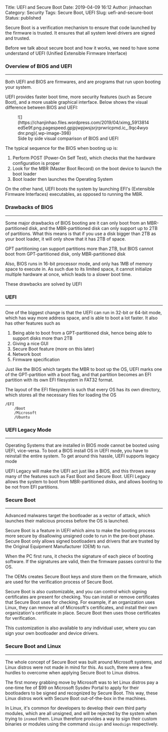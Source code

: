 Title: UEFI and Secure Boot
Date: 2019-04-09 16:12
Author: jinhaochan
Category: Security
Tags: Secure Boot, UEFI
Slug: uefi-and-secure-boot
Status: published

<!-- wp:paragraph -->

Secure Boot is a verification mechanism to ensure that code launched by the firmware is trusted. It ensures that all system level drivers are signed and trusted.

<!-- /wp:paragraph -->

<!-- wp:paragraph -->

Before we talk about secure boot and how it works, we need to have some understand of UEFI (Unified Extensible Firmware Interface)

<!-- /wp:paragraph -->

<!-- wp:heading {"level":3} -->

### Overview of BIOS and UEFI

<!-- /wp:heading -->

<!-- wp:separator -->

------------------------------------------------------------------------

<!-- /wp:separator -->

</p>
<!-- wp:paragraph -->

Both UEFI and BIOS are firmwares, and are programs that run upon booting your system.

<!-- /wp:paragraph -->

<!-- wp:paragraph -->

UEFI provides faster boot time, more security features (such as Secure Boot), and a more usable graphical interface. Below shows the visual difference between BIOS and UEFI:

<!-- /wp:paragraph -->

<!-- wp:image {"id":398} -->

<figure class="wp-block-image">
![](https://chanjinhao.files.wordpress.com/2019/04/ximg_5913814ed5e9f.png.pagespeed.gpjpjwpjwsjsrjrprwricpmd.ic_.9qc4wyodnr.png){.wp-image-398}  

<figcaption>
Side by side visual comparison of BIOS and UEFI

</figcaption>
</figure>
<!-- /wp:image -->

<!-- wp:paragraph -->

The typical sequence for the BIOS when booting up is:

<!-- /wp:paragraph -->

<!-- wp:list {"ordered":true} -->

1.  Perform POST (Power-On Self Test), which checks that the hardware configuration is proper
2.  Look for the MBR (Master Boot Record) on the boot device to launch the boot loader
3.  Boot loader then launches the Operating System

<!-- /wp:list -->

<!-- wp:paragraph -->

On the other hand, UEFI boots the system by launching EFI's (Extensible Firmware Interfaces) executables, as opposed to running the MBR.

<!-- /wp:paragraph -->

<!-- wp:heading {"level":3} -->

### Drawbacks of BIOS

<!-- /wp:heading -->

<!-- wp:separator -->

------------------------------------------------------------------------

<!-- /wp:separator -->

</p>
<!-- wp:paragraph -->

Some major drawbacks of BIOS booting are it can only boot from an MBR-partitioned disk, and the MBR-partitioned disk can only support up to 2TB of partitions. What this means is that if you use a disk bigger than 2TB as your boot loader, it will only show that it has 2TB of space.

<!-- /wp:paragraph -->

<!-- wp:paragraph -->

GPT partitioning can support partitions more than 2TB, but BIOS cannot boot from GPT-partitioned disk, only MBR-partitioned disk

<!-- /wp:paragraph -->

<!-- wp:paragraph -->

Also, BIOS runs in 16-bit processor mode, and only has 1MB of memory space to execute in. As such due to its limited space, it cannot initialize multiple hardware at once, which leads to a slower boot time.

<!-- /wp:paragraph -->

<!-- wp:paragraph -->

These drawbacks are solved by UEFI

<!-- /wp:paragraph -->

<!-- wp:heading {"level":3} -->

### UEFI

<!-- /wp:heading -->

<!-- wp:separator -->

------------------------------------------------------------------------

<!-- /wp:separator -->

</p>
<!-- wp:paragraph -->

One of the biggest change is that the UEFI can run in 32-bit or 64-bit mode, which has way more address space, and is able to boot a lot faster. It also has other features such as

<!-- /wp:paragraph -->

<!-- wp:list {"ordered":true} -->

1.  Being able to boot from a GPT-partitioned disk, hence being able to support disks more than 2TB
2.  Giving a nice GUI
3.  Secure Boot feature (more on this later)
4.  Network boot
5.  Firmware specification

<!-- /wp:list -->

<!-- wp:paragraph -->

Just like the BIOS which targets the MBR to boot up the OS, UEFI marks one of the GPT-partition with a boot flag, and that partition becomes an EFI partition with its own EFI filesystem in FAT32 format.

<!-- /wp:paragraph -->

<!-- wp:paragraph -->

The layout of the EFI filesystem is such that every OS has its own directory, which stores all the necessary files for loading the OS

<!-- /wp:paragraph -->

<!-- wp:code -->

``` {.wp-block-code}
/EFI
    /Boot
    /Microsoft
    /Ubuntu
```

<!-- /wp:code -->

<!-- wp:heading {"level":3} -->

### UEFI Legacy Mode  

<!-- /wp:heading -->

<!-- wp:separator -->

------------------------------------------------------------------------

<!-- /wp:separator -->

</p>
<!-- wp:paragraph -->

Operating Systems that are installed in BIOS mode cannot be booted using UEFI, vice-versa. To boot a BIOS install OS in UEFI mode, you have to reinstall the entire system. To get around this hassle, UEFI supports legacy mode

<!-- /wp:paragraph -->

<!-- wp:paragraph -->

UEFI Legacy will make the UEFI act just like a BIOS, and this throws away many of the features such as Fast Boot and Secure Boot. UEFI Legacy allows the system to boot from MBR-partitioned disks, and allows booting to be not from EFI partitions.

<!-- /wp:paragraph -->

<!-- wp:heading {"level":3} -->

### Secure Boot

<!-- /wp:heading -->

<!-- wp:separator -->

------------------------------------------------------------------------

<!-- /wp:separator -->

</p>
<!-- wp:paragraph -->

Advanced malwares target the bootloader as a vector of attack, which launches their malicious process before the OS is launched.

<!-- /wp:paragraph -->

<!-- wp:paragraph -->

Secure Boot is a feature in UEFI which aims to make the booting process more secure by disallowing unsigned code to run in the pre-boot phase. Secure Boot only allows signed bootloaders and drivers that are trusted by the Original Equipment Manufacturer (OEM) to run.

<!-- /wp:paragraph -->

<!-- wp:paragraph -->

When the PC first runs, it checks the signature of each piece of booting software. If the signatures are valid, then the firmware passes control to the OS.

<!-- /wp:paragraph -->

<!-- wp:paragraph -->

The OEMs creates Secure Boot keys and store them on the firmware, which are used for the verification process of Secure Boot.

<!-- /wp:paragraph -->

<!-- wp:paragraph -->

Secure Boot is also customizable, and you can control which signing certificates are present for checking. You can install or remove certificates that Secure Boot uses for checking. For example, if an organization uses Linux, they can remove all of Microsoft's certificates, and install their own organization's certificate in place. Secure Boot then uses those certificates for verification.

<!-- /wp:paragraph -->

<!-- wp:paragraph -->

This customization is also available to any individual user, where you can sign your own bootloader and device drivers.

<!-- /wp:paragraph -->

<!-- wp:heading {"level":3} -->

### Secure Boot and Linux

<!-- /wp:heading -->

<!-- wp:separator -->

------------------------------------------------------------------------

<!-- /wp:separator -->

</p>
<!-- wp:paragraph -->

The whole concept of Secure Boot was built around Microsoft systems, and Linux distros were not made in mind for this. As such, there were a few hurdles to overcome when applying Secure Boot to Linux distros.

<!-- /wp:paragraph -->

<!-- wp:paragraph -->

The first money grabbing move by Microsoft was to let Linux distros pay a one-time fee of \$99 on Microsoft Sysdev Portal to apply for their bootloaders to be signed and recognized by Secure Boot. This way, these Linux distros work with Secure Boot out-of-the-box in the machines.

<!-- /wp:paragraph -->

<!-- wp:paragraph -->

In Linux, it's common for developers to develop their own third party modules, which are all unsigned, and will be rejected by the system when trying to `insmod` them. Linux therefore provides a way to sign their custom binaries or modules using the command `sbsign` and `kmodsign` respectively.

<!-- /wp:paragraph -->

<!-- wp:paragraph -->

<!-- /wp:paragraph -->
